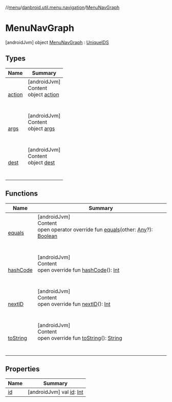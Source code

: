 //[menu](../../index.md)/[danbroid.util.menu.navigation](../index.md)/[MenuNavGraph](index.md)



# MenuNavGraph  
 [androidJvm] object [MenuNavGraph](index.md) : [UniqueIDS](../-unique-i-d-s/index.md)   


## Types  
  
|  Name|  Summary| 
|---|---|
| [action](action/index.md)| [androidJvm]  <br>Content  <br>object [action](action/index.md)  <br><br><br>
| [args](args/index.md)| [androidJvm]  <br>Content  <br>object [args](args/index.md)  <br><br><br>
| [dest](dest/index.md)| [androidJvm]  <br>Content  <br>object [dest](dest/index.md)  <br><br><br>


## Functions  
  
|  Name|  Summary| 
|---|---|
| [equals](../../danbroid.util.menu.ui.model/-menu-list-model/-companion/-new-instance-factory/index.md#kotlin/Any/equals/#kotlin.Any?/PointingToDeclaration/)| [androidJvm]  <br>Content  <br>open operator override fun [equals](../../danbroid.util.menu.ui.model/-menu-list-model/-companion/-new-instance-factory/index.md#kotlin/Any/equals/#kotlin.Any?/PointingToDeclaration/)(other: [Any](https://kotlinlang.org/api/latest/jvm/stdlib/kotlin/-any/index.html)?): [Boolean](https://kotlinlang.org/api/latest/jvm/stdlib/kotlin/-boolean/index.html)  <br><br><br>
| [hashCode](../../danbroid.util.menu.ui.model/-menu-list-model/-companion/-new-instance-factory/index.md#kotlin/Any/hashCode/#/PointingToDeclaration/)| [androidJvm]  <br>Content  <br>open override fun [hashCode](../../danbroid.util.menu.ui.model/-menu-list-model/-companion/-new-instance-factory/index.md#kotlin/Any/hashCode/#/PointingToDeclaration/)(): [Int](https://kotlinlang.org/api/latest/jvm/stdlib/kotlin/-int/index.html)  <br><br><br>
| [nextID](../-unique-i-d-s/next-i-d.md)| [androidJvm]  <br>Content  <br>open override fun [nextID](../-unique-i-d-s/next-i-d.md)(): [Int](https://kotlinlang.org/api/latest/jvm/stdlib/kotlin/-int/index.html)  <br><br><br>
| [toString](../../danbroid.util.menu.ui.model/-menu-list-model/-companion/-new-instance-factory/index.md#kotlin/Any/toString/#/PointingToDeclaration/)| [androidJvm]  <br>Content  <br>open override fun [toString](../../danbroid.util.menu.ui.model/-menu-list-model/-companion/-new-instance-factory/index.md#kotlin/Any/toString/#/PointingToDeclaration/)(): [String](https://kotlinlang.org/api/latest/jvm/stdlib/kotlin/-string/index.html)  <br><br><br>


## Properties  
  
|  Name|  Summary| 
|---|---|
| [id](index.md#danbroid.util.menu.navigation/MenuNavGraph/id/#/PointingToDeclaration/)|  [androidJvm] val [id](index.md#danbroid.util.menu.navigation/MenuNavGraph/id/#/PointingToDeclaration/): [Int](https://kotlinlang.org/api/latest/jvm/stdlib/kotlin/-int/index.html)   <br>

